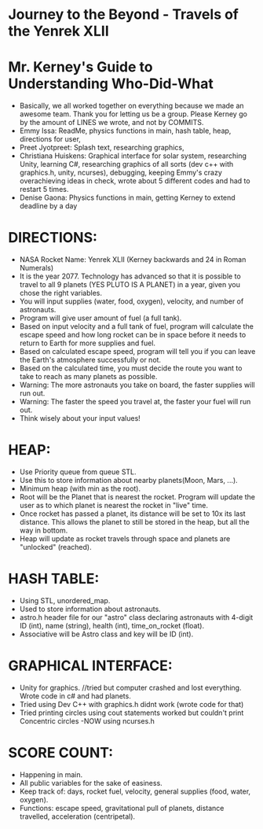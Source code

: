 # Journey to the Beyond - Travels of the Yenrek XLII


# Mr. Kerney's Guide to Understanding Who-Did-What

 - Basically, we all worked together on everything because we made an awesome team. Thank you for letting us be a group. Please Kerney go by the amount of LINES we wrote, and not by COMMITS. 
 - Emmy Issa: ReadMe, physics functions in main, hash table, heap, directions for user,
 - Preet Jyotpreet: Splash text, researching graphics,
 - Christiana Huiskens: Graphical interface for solar system, researching Unity, learning C#, researching graphics of all sorts (dev c++ with graphics.h, unity, ncurses), debugging, keeping Emmy's crazy overachieving ideas in check, wrote about 5 different codes and had to restart 5 times.
 - Denise Gaona: Physics functions in main, getting Kerney to extend deadline by a day

# DIRECTIONS:

 - NASA Rocket Name: Yenrek XLII (Kerney backwards and 24 in Roman Numerals)
 - It is the year 2077. Technology has advanced so that it is possible to travel to all 9 planets (YES PLUTO IS A PLANET) in a year, given you chose the right variables. 
 - You will input supplies (water, food, oxygen), velocity, and number of astronauts.
 - Program will give user amount of fuel (a full tank).
 - Based on input velocity and a full tank of fuel, program will calculate the escape speed and how long rocket can be in space before it needs to return to Earth for more supplies and fuel.
 - Based on calculated escape speed, program will tell you if you can leave the Earth's atmosphere successfully or not.
 - Based on the calculated time, you must decide the route you want to take to reach as many planets as possible.
 - Warning: The more astronauts you take on board, the faster supplies will run out.
 - Warning: The faster the speed you travel at, the faster your fuel will run out.
 - Think wisely about your input values!

# HEAP:

- Use Priority queue from queue STL.
- Use this to store information about nearby planets(Moon, Mars, ...).
- Minimum heap (with min as the root).
- Root will be the Planet that is nearest the rocket. Program will update the user as to which planet is nearest the rocket in "live" time.
- Once rocket has passed a planet, its distance will be set to 10x its last distance. This allows the planet to still be stored in the heap, but all the way in bottom.
- Heap will update as rocket travels through space and planets are "unlocked" (reached).

 
# HASH TABLE:

- Using STL, unordered_map.
- Used to store information about astronauts.
- astro.h header file for our "astro" class declaring astronauts with 4-digit ID (int), name (string), health (int), time_on_rocket (float).
- Associative will be Astro class and key will be ID (int).

# GRAPHICAL INTERFACE: 

 - Unity for graphics. //tried but computer crashed and lost everything. Wrote code in c# and had planets.
 - Tried using Dev C++ with graphics.h didnt work (wrote code for that)
 - Tried printing circles using cout statements worked but couldn't print Concentric circles
 -NOW using ncurses.h 

 # SCORE COUNT: 
 
 - Happening in main.
 - All public variables for the sake of easiness.
 - Keep track of: days, rocket fuel, velocity, general supplies (food, water, oxygen).
 - Functions: escape speed, gravitational pull of planets, distance travelled, acceleration (centripetal).
 
